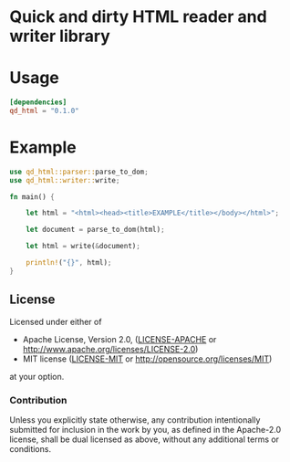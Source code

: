 Quick and dirty HTML reader and writer library
==============

# Usage

```toml
[dependencies]
qd_html = "0.1.0"
```
# Example

```rust
use qd_html::parser::parse_to_dom;
use qd_html::writer::write;

fn main() {

    let html = "<html><head><title>EXAMPLE</title></body></html>";

    let document = parse_to_dom(html);

    let html = write(&document);

    println!("{}", html);
}
```

## License

Licensed under either of

 * Apache License, Version 2.0, ([LICENSE-APACHE](LICENSE-APACHE) or http://www.apache.org/licenses/LICENSE-2.0)
 * MIT license ([LICENSE-MIT](LICENSE-MIT) or http://opensource.org/licenses/MIT)

at your option.

### Contribution

Unless you explicitly state otherwise, any contribution intentionally submitted
for inclusion in the work by you, as defined in the Apache-2.0 license, shall be dual licensed as above, without any
additional terms or conditions.

